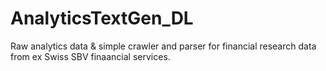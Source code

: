 # AnalyticsTextGen_DL

Raw analytics data & simple crawler and parser for financial research data from ex Swiss SBV finaancial services.
